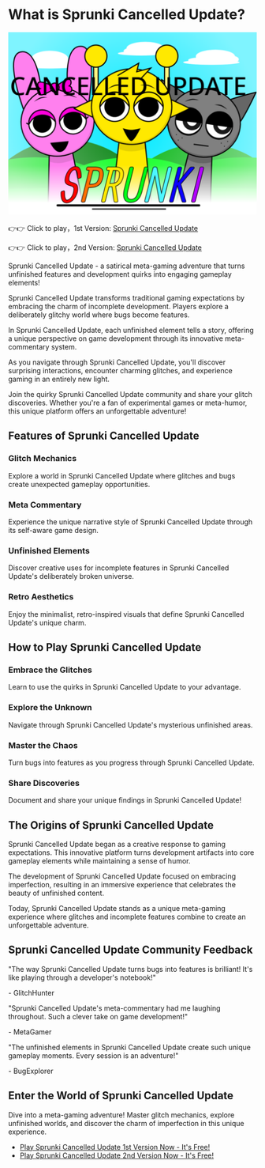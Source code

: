 # What is Sprunki Cancelled Update?

![Sprunki Cancelled Update](https://raw.githubusercontent.com/sprunkiscrunkly/sprunki-cancelled-update/refs/heads/main/sprunki-cancelled-update.png "Sprunki Cancelled Update")

👉👉 Click to play，1st Version: [Sprunki Cancelled Update](https://sprunksters.com/sprunki-cancelled-update/ "Sprunki Cancelled Update")

👉👉 Click to play，2nd Version: [Sprunki Cancelled Update](https://sprunkiscrunkly.com/sprunki-cancelled-update/ "Sprunki Cancelled Update")

Sprunki Cancelled Update - a satirical meta-gaming adventure that turns unfinished features and development quirks into engaging gameplay elements!

Sprunki Cancelled Update transforms traditional gaming expectations by embracing the charm of incomplete development. Players explore a deliberately glitchy world where bugs become features.

In Sprunki Cancelled Update, each unfinished element tells a story, offering a unique perspective on game development through its innovative meta-commentary system.

As you navigate through Sprunki Cancelled Update, you'll discover surprising interactions, encounter charming glitches, and experience gaming in an entirely new light.

Join the quirky Sprunki Cancelled Update community and share your glitch discoveries. Whether you're a fan of experimental games or meta-humor, this unique platform offers an unforgettable adventure!

## Features of Sprunki Cancelled Update

### Glitch Mechanics

Explore a world in Sprunki Cancelled Update where glitches and bugs create unexpected gameplay opportunities.

### Meta Commentary

Experience the unique narrative style of Sprunki Cancelled Update through its self-aware game design.

### Unfinished Elements

Discover creative uses for incomplete features in Sprunki Cancelled Update's deliberately broken universe.

### Retro Aesthetics

Enjoy the minimalist, retro-inspired visuals that define Sprunki Cancelled Update's unique charm.

## How to Play Sprunki Cancelled Update

### Embrace the Glitches

Learn to use the quirks in Sprunki Cancelled Update to your advantage.

### Explore the Unknown

Navigate through Sprunki Cancelled Update's mysterious unfinished areas.

### Master the Chaos

Turn bugs into features as you progress through Sprunki Cancelled Update.

### Share Discoveries

Document and share your unique findings in Sprunki Cancelled Update!

## The Origins of Sprunki Cancelled Update

Sprunki Cancelled Update began as a creative response to gaming expectations. This innovative platform turns development artifacts into core gameplay elements while maintaining a sense of humor.

The development of Sprunki Cancelled Update focused on embracing imperfection, resulting in an immersive experience that celebrates the beauty of unfinished content.

Today, Sprunki Cancelled Update stands as a unique meta-gaming experience where glitches and incomplete features combine to create an unforgettable adventure.

## Sprunki Cancelled Update Community Feedback

"The way Sprunki Cancelled Update turns bugs into features is brilliant! It's like playing through a developer's notebook!"

\- GlitchHunter

"Sprunki Cancelled Update's meta-commentary had me laughing throughout. Such a clever take on game development!"

\- MetaGamer

"The unfinished elements in Sprunki Cancelled Update create such unique gameplay moments. Every session is an adventure!"

\- BugExplorer

## Enter the World of Sprunki Cancelled Update

Dive into a meta-gaming adventure! Master glitch mechanics, explore unfinished worlds, and discover the charm of imperfection in this unique experience.

- [Play Sprunki Cancelled Update 1st Version Now - It's Free!](https://sprunksters.com/sprunki-cancelled-update/)
- [Play Sprunki Cancelled Update 2nd Version Now - It's Free!](https://sprunkiscrunkly.com/sprunki-cancelled-update/)

